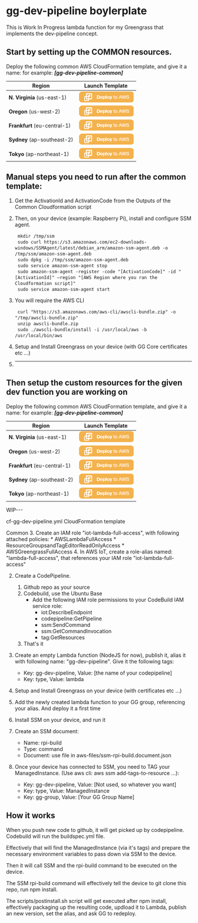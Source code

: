 # gg-dev-pipeline boylerplate

This is Work In Progress lambda function for my Greengrass that implements the dev-pipeline concept.

## Start by setting up the COMMON resources.

Deploy the following common AWS CloudFormation template, and give it a name: for example: ***[gg-dev-pipeline-common]***

Region | Launch Template
------------ | -------------
**N. Virginia** (us-east-1) | [![Launch Common Stack into N. Virginia with CloudFormation](/images/deploy-to-aws.png)](https://console.aws.amazon.com/cloudformation/home?region=us-east-1#/stacks/new?stackName=gg-dev-pipeline-common&templateURL=https://raw.githubusercontent.com/teuteuguy/gg-dev-pipeline/master/cf-common.yml)
**Oregon** (us-west-2) | [![Launch Common Stack into Oregon with CloudFormation](/images/deploy-to-aws.png)](https://console.aws.amazon.com/cloudformation/home?region=us-west-2#/stacks/new?stackName=gg-dev-pipeline-common&templateURL=https://raw.githubusercontent.com/teuteuguy/gg-dev-pipeline/master/cf-common.yml)
**Frankfurt** (eu-central-1) | [![Launch Common Stack into N. Virginia with CloudFormation](/images/deploy-to-aws.png)](https://console.aws.amazon.com/cloudformation/home?region=eu-central-1#/stacks/new?stackName=gg-dev-pipeline-common&templateURL=https://raw.githubusercontent.com/teuteuguy/gg-dev-pipeline/master/cf-common.yml)
**Sydney** (ap-southeast-2) | [![Launch Common Stack into N. Virginia with CloudFormation](/images/deploy-to-aws.png)](https://console.aws.amazon.com/cloudformation/home?region=ap-southeast-2#/stacks/new?stackName=gg-dev-pipeline-common&templateURL=https://raw.githubusercontent.com/teuteuguy/gg-dev-pipeline/master/cf-common.yml)
**Tokyo** (ap-northeast-1) | [![Launch Common Stack into N. Virginia with CloudFormation](/images/deploy-to-aws.png)](https://console.aws.amazon.com/cloudformation/home?region=ap-northeast-1#/stacks/new?stackName=gg-dev-pipeline-common&templateURL=https://raw.githubusercontent.com/teuteuguy/gg-dev-pipeline/master/cf-common.yml)


## **Manual steps** you need to run after the common template:

1. Get the ActivationId and ActivationCode from the Outputs of the Common Cloudformation script
2. Then, on your device (example: Raspberry Pi), install and configure SSM agent.

		mkdir /tmp/ssm
		sudo curl https://s3.amazonaws.com/ec2-downloads-windows/SSMAgent/latest/debian_arm/amazon-ssm-agent.deb -o /tmp/ssm/amazon-ssm-agent.deb
		sudo dpkg -i /tmp/ssm/amazon-ssm-agent.deb
		sudo service amazon-ssm-agent stop
		sudo amazon-ssm-agent -register -code "[ActivationCode]" -id "[ActivationId]" –region "[AWS Region where you ran the Cloudformation script]"
		sudo service amazon-ssm-agent start

3. You will require the AWS CLI

		curl "https://s3.amazonaws.com/aws-cli/awscli-bundle.zip" -o "/tmp/awscli-bundle.zip"
		unzip awscli-bundle.zip
		sudo ./awscli-bundle/install -i /usr/local/aws -b /usr/local/bin/aws

4. Setup and Install Greengrass on your device (with GG Core certificates etc ...)
5. ****

## Then setup the custom resources for the given dev function you are working on

Deploy the following common AWS CloudFormation template, and give it a name: for example: ***[gg-dev-pipeline-common]***

Region | Launch Template
------------ | -------------
**N. Virginia** (us-east-1) | [![Launch Common Stack into N. Virginia with CloudFormation](/images/deploy-to-aws.png)](https://console.aws.amazon.com/cloudformation/home?region=us-east-1#/stacks/new?stackName=gg-dev-pipeline-test&templateURL=https://raw.githubusercontent.com/teuteuguy/gg-dev-pipeline/master/cf-gg-dev-pipeline.yml)
**Oregon** (us-west-2) | [![Launch Common Stack into Oregon with CloudFormation](/images/deploy-to-aws.png)](https://console.aws.amazon.com/cloudformation/home?region=us-west-2#/stacks/new?stackName=gg-dev-pipeline-test&templateURL=https://raw.githubusercontent.com/teuteuguy/gg-dev-pipeline/master/cf-gg-dev-pipeline.yml)
**Frankfurt** (eu-central-1) | [![Launch Common Stack into N. Virginia with CloudFormation](/images/deploy-to-aws.png)](https://console.aws.amazon.com/cloudformation/home?region=eu-central-1#/stacks/new?stackName=gg-dev-pipeline-test&templateURL=https://raw.githubusercontent.com/teuteuguy/gg-dev-pipeline/master/cf-gg-dev-pipeline.yml)
**Sydney** (ap-southeast-2) | [![Launch Common Stack into N. Virginia with CloudFormation](/images/deploy-to-aws.png)](https://console.aws.amazon.com/cloudformation/home?region=ap-southeast-2#/stacks/new?stackName=gg-dev-pipeline-test&templateURL=https://raw.githubusercontent.com/teuteuguy/gg-dev-pipeline/master/cf-gg-dev-pipeline.yml)
**Tokyo** (ap-northeast-1) | [![Launch Common Stack into N. Virginia with CloudFormation](/images/deploy-to-aws.png)](https://console.aws.amazon.com/cloudformation/home?region=ap-northeast-1#/stacks/new?stackName=gg-dev-pipeline-test&templateURL=https://raw.githubusercontent.com/teuteuguy/gg-dev-pipeline/master/cf-gg-dev-pipeline.yml)





WIP---

cf-gg-dev-pipeline.yml CloudFormation template

Common
3. Create an IAM role "iot-lambda-full-access", with following attached policies:
	* AWSLambdaFullAccess
	* ResourceGroupsandTagEditorReadOnlyAccess
	* AWSGreengrassFullAccess
4. In AWS IoT, create a role-alias named: "lambda-full-access", that references your IAM role "iot-lambda-full-access"


2. Create a CodePipeline.
	1. Github repo as your source
	2. Codebuild, use the Ubuntu Base
		* Add the following IAM role permissions to your CodeBuild IAM service role:
			*  iot:DescribeEndpoint
			*  codepipeline:GetPipeline
			*  ssm:SendCommand
			*  ssm:GetCommandInvocation
			*  tag:GetResources
	3. That's it


6. Create an empty Lambda function (NodeJS for now), publish it, alias it with following name: "gg-dev-pipeline". Give it the following tags:
	* Key: gg-dev-pipeline, Value: [the name of your codepipeline]
	* Key: type, Value: lambda



5. Setup and Install Greengrass on your device (with certificates etc ...)
7. Add the newly created lambda function to your GG group, referencing your alias. And deploy it a first time
8. Install SSM on your device, and run it    
9. Create an SSM document:
	* Name: rpi-build
	* Type: command
	* Document: use file in aws-files/ssm-rpi-build.document.json
10. Once your device has connected to SSM, you need to TAG your ManagedInstance. (Use aws cli: aws ssm add-tags-to-resource ...):
	* Key: gg-dev-pipeline, Value: [Not used, so whatever you want]
	* Key: type, Value: ManagedInstance
	* Key: gg-group, Value: [Your GG Group Name]

## How it works

When you push new code to github, it will get picked up by codepipeline.
Codebuild will run the buildspec.yml file.

Effectively that will find the ManagedInstance (via it's tags) and prepare the necessary environment variables to pass down via SSM to the device.

Then it will call SSM and the rpi-build command to be executed on the device.

The SSM rpi-build command will effectively tell the device to git clone this repo, run npm install.

The scripts/postinstall.sh script will get executed after npm install, effectively packaging up the resulting code, updload it to Lambda, publish an new version, set the alias, and ask GG to redeploy.
